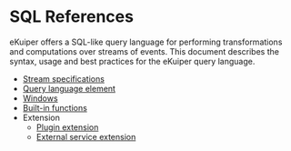 # SQL References

eKuiper offers a SQL-like query language for performing transformations and computations over streams of events. This document describes the syntax, usage and best practices for the eKuiper query language. 

- [Stream specifications](streams.md)
- [Query language element](query_language_elements.md)
- [Windows](windows.md)
- [Built-in functions](./functions/overview.md)
- Extension
  - [Plugin extension](../extension/overview.md)
  - [External service extension](../extension/external/external_func.md)


